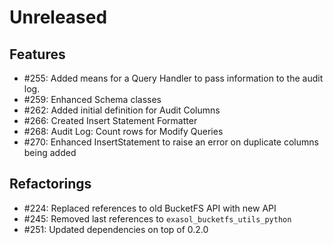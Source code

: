 # Unreleased

## Features

* #255: Added means for a Query Handler to pass information to the audit log.
* #259: Enhanced Schema classes
* #262: Added initial definition for Audit Columns
* #266: Created Insert Statement Formatter
* #268: Audit Log: Count rows for Modify Queries
* #270: Enhanced InsertStatement to raise an error on duplicate columns being added

## Refactorings

* #224: Replaced references to old BucketFS API with new API
* #245: Removed last references to `exasol_bucketfs_utils_python`
* #251: Updated dependencies on top of 0.2.0